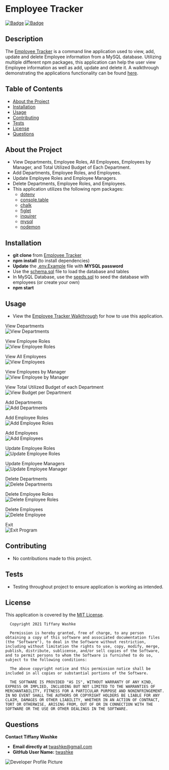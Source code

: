 # Employee Tracker

[![Badge](https://img.shields.io/badge/GitHub-twashke-blueviolet?style=flat-square&logo=appveyor)](https://github.com/twashke) [![Badge](https://img.shields.io/badge/License-MIT-blue)](https://opensource.org/licenses/MIT)

## Description

The [Employee Tracker](https://github.com/twashke/Employee-Tracker) is a command line application used to view, add, update and delete Employee information from a MySQL database. Utilizing multiple different npm packages, this application can help the user view Employee information as well as add, update and delete it. A walkthrough demonstrating the applications functionality can be found [here]().

## Table of Contents

- [About the Project](#about-the-project)
- [Installation](#installation)
- [Usage](#usage)
- [Contributing](#contributing)
- [Tests](#tests)
- [License](#license)
- [Questions](#questions)

## About the Project

- View Departments, Employee Roles, All Employees, Employees by Manager, and Total Utilized Budget of Each Department.
- Add Departments, Employee Roles, and Employees.
- Update Employee Roles and Employee Managers.
- Delete Departments, Employee Roles, and Employees.
- This application utilizes the following npm packages:
  - [dotenv](https://www.npmjs.com/package/dotenv)
  - [console.table](https://www.npmjs.com/package/console.table)
  - [chalk](https://www.npmjs.com/package/chalk)
  - [figlet](https://www.npmjs.com/package/figlet)
  - [inquirer](https://www.npmjs.com/package/inquirer)
  - [mysql](https://www.npmjs.com/package/mysql)
  - [nodemon](https://www.npmjs.com/package/nodemon)

## Installation

- **git clone** from [Employee Tracker](https://github.com/twashke/Employee-Tracker)
- **npm install** (to install dependencies)
- **Update** the [.env.Example](.env.EXAMPLE) file with **MYSQL password**
- Use the [schema.sql](db/schema.sql) file to load the database and tables
- In MySQL Database, use the [seeds.sql](db/seeds.sql) to seed the database with employees (or create your own)
- **npm start**

## Usage

- View the [Employee Tracker Walkthrough]() for how to use this application.

View Departments \
![View Departments](assets/view-departments.png)

View Employee Roles \
![View Employee Roles](assets/view-employee-roles.png)

View All Employees \
![View Employees](assets/view-employees.png)

View Employees by Manager \
![View Employee by Manager](assets/view-employee-manager.png)

View Total Utilized Budget of each Department \
![View Budget per Department](assets/view-budget-per-department.png)

Add Departments \
![Add Departments](assets/add-department.png)

Add Employee Roles \
![Add Employee Roles](assets/add-employee-role.png)

Add Employees \
![Add Employees](assets/add-employee.png)

Update Employee Roles \
![Update Employee Roles](assets/update-employee-role.png)

Update Employee Managers \
![Update Employee Manager](assets/update-employee-manager.png)

Delete Departments \
![Delete Departments](assets/delete-department.png)

Delete Employee Roles \
![Delete Employee Roles](assets/delete-employee-role.png)

Delete Employees \
![Delete Employee](assets/delete-employee.png)

Exit \
![Exit Program](assets/exit.png)

## Contributing

- No contributions made to this project.

## Tests

- Testing throughout project to ensure application is working as intended.

## License

This application is covered by the [MIT License](https://opensource.org/licenses/MIT).

      Copyright 2021 Tiffany Washke

      Permission is hereby granted, free of charge, to any person obtaining a copy of this software and associated documentation files (the "Software"), to deal in the Software without restriction, including without limitation the rights to use, copy, modify, merge, publish, distribute, sublicense, and/or sell copies of the Software, and to permit persons to whom the Software is furnished to do so, subject to the following conditions:

      The above copyright notice and this permission notice shall be included in all copies or substantial portions of the Software.

      THE SOFTWARE IS PROVIDED "AS IS", WITHOUT WARRANTY OF ANY KIND, EXPRESS OR IMPLIED, INCLUDING BUT NOT LIMITED TO THE WARRANTIES OF MERCHANTABILITY, FITNESS FOR A PARTICULAR PURPOSE AND NONINFRINGEMENT. IN NO EVENT SHALL THE AUTHORS OR COPYRIGHT HOLDERS BE LIABLE FOR ANY CLAIM, DAMAGES OR OTHER LIABILITY, WHETHER IN AN ACTION OF CONTRACT, TORT OR OTHERWISE, ARISING FROM, OUT OF OR IN CONNECTION WITH THE SOFTWARE OR THE USE OR OTHER DEALINGS IN THE SOFTWARE.

## Questions

**Contact Tiffany Washke**

- **Email directly at** twashke@gmail.com
- **GitHub User Name:** [twashke](https://github.com/twashke)

![Developer Profile Picture](https://avatars.githubusercontent.com/u/79234530?v=4)

